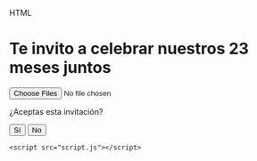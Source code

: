 HTML
<!DOCTYPE html>
<html lang="es">
<head>
    <meta charset="UTF-8">
    <meta name="viewport" content="width=device-width, initial-scale=1.0">
    <title>Invitación Romántica</title>
    <link rel="stylesheet" href="estilos.css">
</head>
<body>
    <div class="contenedor">
        <h1>Te invito a celebrar nuestros 23 meses juntos</h1>
        <div class="imagen">
            <input type="file" id="imagen" multiple>
            <div id="galeria"></div>
        </div>
        <div class="pregunta">
            <p>¿Aceptas esta invitación?</p>
            <button id="si">Sí</button>
            <button id="no">No</button>
        </div>
        <div class="detalles" id="detalles" style="display: none;">
            <p>Para el día sábado 18 de octubre, debes tener lo siguiente:</p>
            <ul>
                <li>Ponte el mejor vestido que tengas</li>
                <li>1 botella de alcohol</li>
                <li>Papeles y colores</li>
            </ul>
        </div>
    </div>

    <script src="script.js"></script>
</body>
</html>
